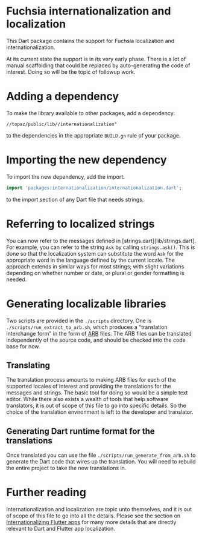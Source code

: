 # Fuchsia internationalization and localization

This Dart package contains the support for Fuchsia localization and
internationalization.

At its current state the support is in its very early phase.  There is a lot of
manual scaffolding that could be replaced by auto-generating the code of
interest.  Doing so will be the topic of followup work.

# Adding a dependency

To make the library available to other packages, add a dependency:

```
//topaz/public/lib//internationalization"
```

to the dependencies in the appropriate `BUILD.gn` rule of your package.

# Importing the new dependency

To import the new dependency, add the import:

```dart
import 'packages:internationalization/internationalization.dart';
```

to the import section of any Dart file that needs strings.

# Referring to localized strings

You can now refer to the messages defined in [strings.dart][lib/strings.dart].
For example, you can refer to the string `Ask` by calling `strings.ask()`.
This is done so that the localization system can substitute the word `Ask` for
the appropriate word in the language defined by the current locale.  The approach
extends in similar ways for most strings; with slight variations depending on
whether number or date, or plural or gender formatting is needed.

# Generating localizable libraries

Two scripts are provided in the `./scripts` directory.  One is
`./scripts/run_extract_to_arb.sh`, which produces a "translation interchange
form" in the form of [ARB][arb] files. The ARB files can be translated
independently of the source code, and should be checked into the code base for
now.

## Translating

The translation process amounts to making ARB files for each of the supported
locales of interest and providing the translations for the messages and
strings.  The basic tool for doing so would be a simple text editor. While
there also exists a wealth of tools that help software translators, it is out
of scope of this file to go into specific details.  So the choice of the
translation environment is left to the developer and translator.

## Generating Dart runtime format for the translations

Once translated you can use the file `./scripts/run_generate_from_arb.sh` to
generate the Dart code that wires up the translation.  You will need to rebuild
the entire project to take the new translations in.

# Further reading

Internationalization and localization are topic unto themselves, and it is out
of scope of this file to go into all the details.  Please see the section
on [Internationalizing Flutter apps][1] for many more details that are directly
relevant to Dart and Flutter app localization.

[1]: https://flutter.dev/docs/development/accessibility-and-localization/internationalization
[arb]: https://github.com/google/app-resource-bundle
